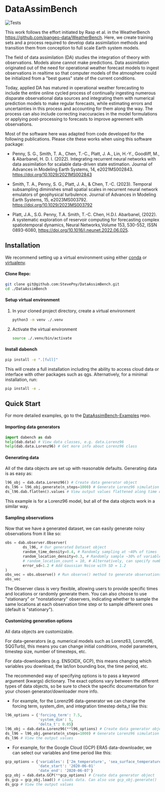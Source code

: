 # DataAssimBench

![Tests](https://github.com/StevePny/DataAssimBench/actions/workflows/python-ci-conda.yml/badge.svg)

This work follows the effort initiated by Rasp et al. in the WeatherBench <https://github.com/pangeo-data/WeatherBench>. Here, we create training sets and a process required to develop data assimilation methods and transition them from conception to full scale Earth system models.  

The field of data assimilation (DA) studies the integration of theory with observations. Models alone cannot make predictions. Data assimilation originated out of the need for operational weather forecast models to ingest observations in realtime so that computer models of the atmosphere could be initialized from a "best guess" state of the current conditions.  

Today, applied DA has matured in operational weather forecasting to include the entire online cycled process of continually ingesting numerous disparate observational data sources and integrating them with numerical prediction models to make regular forecasts, while estimating errors and uncertainties in this process and accounting for them along the way. The process can also include correcting inaccuracies in the model formulations or applying post-processing to forecasts to improve agreement with observations.  

Most of the software here was adapted from code developed for the following publications. Please cite these works when using this software package: 

- Penny, S. G., Smith, T. A., Chen, T.-C., Platt, J. A., Lin, H.-Y., Goodliff, M., & Abarbanel, H. D. I. (2022). Integrating recurrent neural networks with data assimilation for scalable data-driven state estimation. Journal of Advances in Modeling Earth Systems, 14, e2021MS002843. https://doi.org/10.1029/2021MS002843  

- Smith, T. A., Penny, S. G., Platt, J. A., & Chen, T.-C. (2023). Temporal subsampling diminishes small spatial scales in recurrent neural network emulators of geophysical turbulence. Journal of Advances in Modeling Earth Systems, 15, e2023MS003792. https://doi.org/10.1029/2023MS003792  

- Platt, J.A., S.G. Penny, T.A. Smith, T.-C. Chen, H.D.I. Abarbanel, (2022). A systematic exploration of reservoir computing for forecasting complex spatiotemporal dynamics,
Neural Networks,Volume 153, 530-552, ISSN 0893-6080, https://doi.org/10.1016/j.neunet.2022.06.025.


## Installation

We recommend setting up a virtual environment using either [conda](https://docs.conda.io/projects/conda/en/latest/user-guide/tasks/manage-environments.html) or [virtualenv](https://virtualenv.pypa.io/en/latest/user_guide.html).

#### Clone Repo:

```bash
git clone git@github.com:StevePny/DataAssimBench.git
cd ./DataAssimBench
```

#### Setup virtual environment
1. In your cloned project directory, create a virtual environment

    ```bash
    python3 -m venv ./.venv
    ```
2. Activate the virtual environment

    ```bash
    source ./.venv/bin/activate
    ```

#### Install dabench
```bash
pip install -e ".[full]"
```

This will create a full installation including the ability to access cloud data or interface with other packages such as qgs. Alternatively, for a minimal installation, run:

```bash
pip install -e .
```


## Quick Start

For more detailed examples, go to the [DataAssimBench-Examples](https://github.com/StevePny/DataAssimBench-Examples) repo.

#### Importing data generators

```python
import dabench as dab
help(dab.data) # View data classes, e.g. data.Lorenz96
help(dab.data.Lorenz96) # Get more info about Lorenz96 class
```

#### Generating data

All of the data objects are set up with reasonable defaults. Generating data is as easy as:

```python
l96_obj = dab.data.Lorenz96() # Create data generator object
ds_l96 = l96_obj.generate(n_steps=1000) # Generate Lorenz96 simulation data as Xarray Dataset
ds_l96.dab.flatten().values # View output values flattened along time dimension
```
This example is for a Lorenz96 model, but all of the data objects work in a similar way.  

#### Sampling observations

Now that we have a generated dataset, we can easily generate noisy observations from it like so:

```python
obs = dab.observer.Observer(
        ds_l96, # Our generated Dataset object
        random_time_density=0.4, # Randomly sampling at ~40% of times
        random_location_density=0.3, # Randomly sample ~30% of variables
        # random_location_count = 10, # Alternatively, can specify number of locations to sample
        error_sd=1.2 # Add Gaussian Noise with SD = 1.2
)
obs_vec = obs.observe() # Run observe() method to generate observations
obs_vec
```

The Observer class is very flexible, allowing users to provide specific times and locations or randomly generate them. You can also choose to use "stationary" or "nonstationary" observers, indicating whether to sample the same locations at each observation time step or to sample different ones (default is "stationary").

#### Customizing generation options

All data objects are customizable.

For data-generators (e.g. numerical models such as Lorenz63, Lorenz96, SQGTurb), this means you can change initial conditions, model parameters, timestep size, number of timesteps, etc.

For data-downloaders (e.g. ENSOIDX, GCP), this means changing which variables you download, the lat/lon bounding box, the time period, etc.

The recommended way of specifying options is to pass a keyword argument (kwargs) dictionary. The exact options vary between the different types of data objects, so be sure to check the specific documentation for your chosen generator/downloader more info.

- For example, for the Lorenz96 data-generator we can change the forcing term, system_dim, and integration timestep delta_t like this:

```python
l96_options = {'forcing_term': 7.5,
               'system_dim': 5,
               'delta_t': 0.05}
l96_obj = dab.data.Lorenz96(**l96_options) # Create data generator object
ds_l96 = l96_obj.generate(n_steps=1000) # Generate Lorenz96 simulation data
ds_l96 # View the output values
```

- For example, for the Google Cloud (GCP) ERA5 data-downloader, we can select our variables and time period like this:

```python
gcp_options = {'variables': ['2m_temperature', 'sea_surface_temperature'],
               'date_start': '2020-06-01'
               'date_end': '2020-06-07'}
gcp_obj = dab.data.GCP(**gcp_options) # Create data generator object
ds_gcp = gcp_obj.load() # Loads data. Can also use gcp_obj.generate()
ds_gcp # View the output values
```
